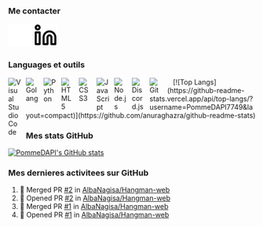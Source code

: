 ### Me contacter

[![img_linkedin](./img/linkedin-dark.svg)](https://fr.linkedin.com/in/mayeul-boeri-a52492253#gh-dark-mode-only)
[![img_linkedin](./img/linkedin-light.svg)](https://fr.linkedin.com/in/mayeul-boeri-a52492253#gh-light-mode-only)
&nbsp;&nbsp;

### Languages et outils


<img align="left" alt="Visual Studio Code" width="26px" src="https://cdn.jsdelivr.net/gh/devicons/devicon/icons/vscode/vscode-original.svg" style="padding-right:10px;" />
<img align="left" alt="Golang" width="26px" src="https://cdn.jsdelivr.net/gh/devicons/devicon/icons/go/go-original.svg" style="padding-right:10px;" />
<img align="left" alt="Python" width="26px" src="https://cdn.jsdelivr.net/gh/devicons/devicon/icons/python/python-original.svg" style="padding-right:10px;" />
<img align="left" alt="HTML5" width="26px" src="https://cdn.jsdelivr.net/gh/devicons/devicon/icons/html5/html5-original.svg" style="padding-right:10px;" />
<img align="left" alt="CSS3" width="26px" src="https://cdn.jsdelivr.net/gh/devicons/devicon/icons/css3/css3-original.svg" style="padding-right:10px;" />
<img align="left" alt="JavaScript" width="26px" src="https://cdn.jsdelivr.net/gh/devicons/devicon/icons/javascript/javascript-original.svg" style="padding-right:10px;" />
<img align="left" alt="Node.js" width="26px" src="https://cdn.jsdelivr.net/gh/devicons/devicon/icons/nodejs/nodejs-original.svg" style="padding-right:10px;" />
<img align="left" alt="Discord.js" width="26px" src="https://cdn.jsdelivr.net/gh/devicons/devicon/icons/discordjs/discordjs-original.svg" style="padding-right:10px;" />
<img align="left" alt="Git" width="26px" src="https://cdn.jsdelivr.net/gh/devicons/devicon/icons/git/git-original.svg" style="padding-right:10px;" />
&nbsp;&nbsp;
[![Top Langs](https://github-readme-stats.vercel.app/api/top-langs/?username=PommeDAPI7749&layout=compact)](https://github.com/anuraghazra/github-readme-stats)



### Mes stats GitHub

[![PommeDAPI's GitHub stats](https://github-readme-stats.vercel.app/api?username=PommeDAPI7749&count_private=true&show_icons=true&theme=transparent)](https://github.com/anuraghazra/github-readme-stats)

### Mes dernieres activitees sur GitHub

<!--START_SECTION:activity-->
1. 🎉 Merged PR [#2](https://github.com/AlbaNagisa/Hangman-web/pull/2) in [AlbaNagisa/Hangman-web](https://github.com/AlbaNagisa/Hangman-web)
2. 💪 Opened PR [#2](https://github.com/AlbaNagisa/Hangman-web/pull/2) in [AlbaNagisa/Hangman-web](https://github.com/AlbaNagisa/Hangman-web)
3. 🎉 Merged PR [#1](https://github.com/AlbaNagisa/Hangman-web/pull/1) in [AlbaNagisa/Hangman-web](https://github.com/AlbaNagisa/Hangman-web)
4. 💪 Opened PR [#1](https://github.com/AlbaNagisa/Hangman-web/pull/1) in [AlbaNagisa/Hangman-web](https://github.com/AlbaNagisa/Hangman-web)
<!--END_SECTION:activity-->